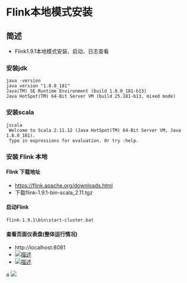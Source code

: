 # Flink本地模式安装

## 简述
- Flink1.9.1本地模式安装、启动、日志查看
### 安装jdk

```aidl
java -version
java version "1.8.0_181"
Java(TM) SE Runtime Environment (build 1.8.0_181-b13)
Java HotSpot(TM) 64-Bit Server VM (build 25.181-b13, mixed mode)
```

### 安装scala

```aidl
jscala
 Welcome to Scala 2.11.12 (Java HotSpot(TM) 64-Bit Server VM, Java 1.8.0_181).
 Type in expressions for evaluation. Or try :help.
```

### 安装 Flink 本地
#### Flink 下载地址
- https://flink.apache.org/downloads.html
- 下载flink-1.9.1-bin-scala_2.11.tgz

#### 启动Flink
```aidl
flink-1.9.1\bin\start-cluster.bat
```
#### 查看页面仪表盘(整体运行情况)
- http://localhost:8081
- [![描述](地址 "描述")](https://opensourceteams.github.io/flink-example-all/flink-example-common/n_003_local_setup_tutorial/md/image/local_setup_dashboard.png "描述")
- [![描述](https://opensourceteams.github.io/flink-example-all/flink-example-common/n_003_local_setup_tutorial/md/image/local_setup_dashboard.png "描述")](https://opensourceteams.github.io/flink-example-all/flink-example-common/n_003_local_setup_tutorial/md/image/local_setup_dashboard.png "描述")

a
![](https://opensourceteams.github.io/flink-example-all/flink-example-common/n_003_local_setup_tutorial/md/image/local_setup_dashboard.png)